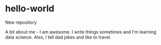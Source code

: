# hello-world
New repository

A bit about me -  I am awesome.  I write things sometimes and I'm learning data science.  Also, I tell dad jokes and like to travel.
